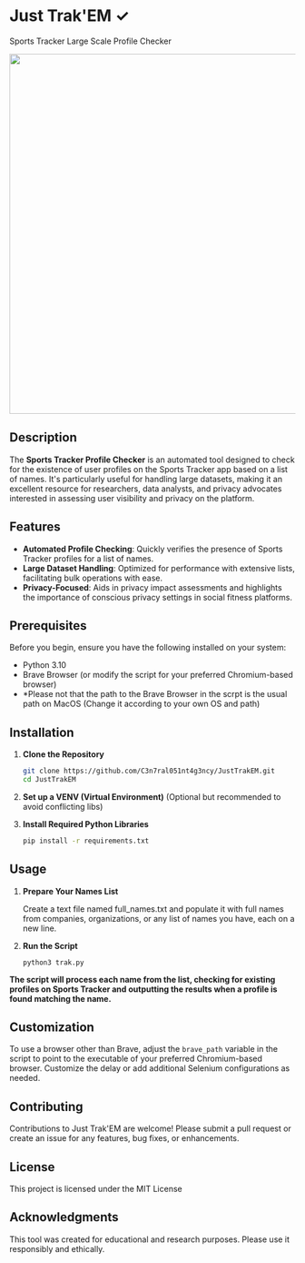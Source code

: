 # Just Trak'EM ✓
Sports Tracker Large Scale Profile Checker 

<img src="https://github.com/C3n7ral051nt4g3ncy/JustTrak-EM/assets/104733166/a68c0814-89b0-4ff9-b814-0e32a900fe8b" width='633'>

## Description

The **Sports Tracker Profile Checker** is an automated tool designed to check for the existence of user profiles on the Sports Tracker app based on a list of names. 
It's particularly useful for handling large datasets, making it an excellent resource for researchers, data analysts, and privacy advocates interested in assessing user visibility and privacy on the platform.

## Features

- **Automated Profile Checking**: Quickly verifies the presence of Sports Tracker profiles for a list of names.
- **Large Dataset Handling**: Optimized for performance with extensive lists, facilitating bulk operations with ease.
- **Privacy-Focused**: Aids in privacy impact assessments and highlights the importance of conscious privacy settings in social fitness platforms.

## Prerequisites

Before you begin, ensure you have the following installed on your system:

- Python 3.10
- Brave Browser (or modify the script for your preferred Chromium-based browser)
- *Please not that the path to the Brave Browser in the scrpt is the usual path on MacOS (Change it according to your own OS and path)

## Installation

1. **Clone the Repository**

   ```bash
   git clone https://github.com/C3n7ral051nt4g3ncy/JustTrakEM.git
   cd JustTrakEM

2. **Set up a VENV (Virtual Environment)** (Optional but recommended to avoid conflicting libs)
3. **Install Required Python Libraries**
   ```bash
   pip install -r requirements.txt

## Usage 

1. **Prepare Your Names List**

   Create a text file named full_names.txt and populate it with full names from companies, organizations, or any list of names you have, each on a new line.

2. **Run the Script**

   ```python3 trak.py```


**The script will process each name from the list, checking for existing profiles on Sports Tracker and outputting the results when a profile is found matching the name.**

## Customization
To use a browser other than Brave, adjust the ```brave_path``` variable in the script to point to the executable of your preferred Chromium-based browser.
Customize the delay or add additional Selenium configurations as needed.

## Contributing
Contributions to Just Trak'EM are welcome! Please submit a pull request or create an issue for any features, bug fixes, or enhancements.

## License
This project is licensed under the MIT License

## Acknowledgments
This tool was created for educational and research purposes. Please use it responsibly and ethically.

